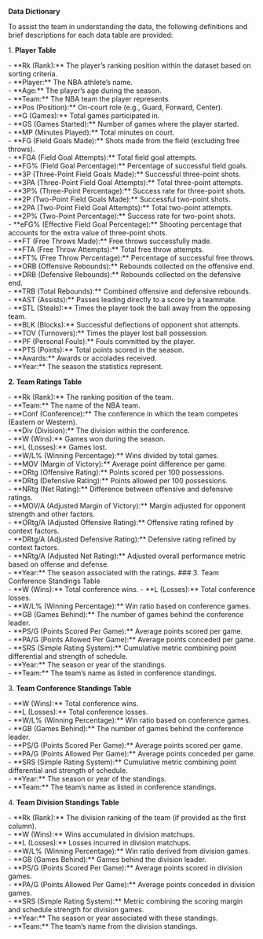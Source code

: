 **Data Dictionary**

To assist the team in understanding the data, the following definitions and brief descriptions for each data table are provided:

1\. **Player Table**

\- \*\*Rk (Rank):\*\* The player’s ranking position within the dataset based on sorting criteria.  
\- \*\*Player:\*\* The NBA athlete’s name.  
\- \*\*Age:\*\* The player’s age during the season.  
\- \*\*Team:\*\* The NBA team the player represents.  
\- \*\*Pos (Position):\*\* On-court role (e.g., Guard, Forward, Center).  
\- \*\*G (Games):\*\* Total games participated in.  
\- \*\*GS (Games Started):\*\* Number of games where the player started.  
\- \*\*MP (Minutes Played):\*\* Total minutes on court.  
\- \*\*FG (Field Goals Made):\*\* Shots made from the field (excluding free throws).  
\- \*\*FGA (Field Goal Attempts):\*\* Total field goal attempts.  
\- \*\*FG% (Field Goal Percentage):\*\* Percentage of successful field goals.  
\- \*\*3P (Three-Point Field Goals Made):\*\* Successful three-point shots.  
\- \*\*3PA (Three-Point Field Goal Attempts):\*\* Total three-point attempts.  
\- \*\*3P% (Three-Point Percentage):\*\* Success rate for three-point shots.  
\- \*\*2P (Two-Point Field Goals Made):\*\* Successful two-point shots.  
\- \*\*2PA (Two-Point Field Goal Attempts):\*\* Total two-point attempts.  
\- \*\*2P% (Two-Point Percentage):\*\* Success rate for two-point shots.  
\- \*\*eFG% (Effective Field Goal Percentage):\*\* Shooting percentage that accounts for the extra value of three-point shots.  
\- \*\*FT (Free Throws Made):\*\* Free throws successfully made.  
\- \*\*FTA (Free Throw Attempts):\*\* Total free throw attempts.  
\- \*\*FT% (Free Throw Percentage):\*\* Percentage of successful free throws.  
\- \*\*ORB (Offensive Rebounds):\*\* Rebounds collected on the offensive end.  
\- \*\*DRB (Defensive Rebounds):\*\* Rebounds collected on the defensive end.  
\- \*\*TRB (Total Rebounds):\*\* Combined offensive and defensive rebounds.  
\- \*\*AST (Assists):\*\* Passes leading directly to a score by a teammate.  
\- \*\*STL (Steals):\*\* Times the player took the ball away from the opposing team.  
\- \*\*BLK (Blocks):\*\* Successful deflections of opponent shot attempts.  
\- \*\*TOV (Turnovers):\*\* Times the player lost ball possession.  
\- \*\*PF (Personal Fouls):\*\* Fouls committed by the player.  
\- \*\*PTS (Points):\*\* Total points scored in the season.  
\- \*\*Awards:\*\* Awards or accolades received.  
\- \*\*Year:\*\* The season the statistics represent.

**2\. Team Ratings Table**

\- \*\*Rk (Rank):\*\* The ranking position of the team.  
\- \*\*Team:\*\* The name of the NBA team.  
\- \*\*Conf (Conference):\*\* The conference in which the team competes (Eastern or Western).  
\- \*\*Div (Division):\*\* The division within the conference.  
\- \*\*W (Wins):\*\* Games won during the season.  
\- \*\*L (Losses):\*\* Games lost.  
\- \*\*W/L% (Winning Percentage):\*\* Wins divided by total games.  
\- \*\*MOV (Margin of Victory):\*\* Average point difference per game.  
\- \*\*ORtg (Offensive Rating):\*\* Points scored per 100 possessions.  
\- \*\*DRtg (Defensive Rating):\*\* Points allowed per 100 possessions.  
\- \*\*NRtg (Net Rating):\*\* Difference between offensive and defensive ratings.  
\- \*\*MOV/A (Adjusted Margin of Victory):\*\* Margin adjusted for opponent strength and other factors.  
\- \*\*ORtg/A (Adjusted Offensive Rating):\*\* Offensive rating refined by context factors.  
\- \*\*DRtg/A (Adjusted Defensive Rating):\*\* Defensive rating refined by context factors.  
\- \*\*NRtg/A (Adjusted Net Rating):\*\* Adjusted overall performance metric based on offense and defense.  
\- \*\*Year:\*\* The season associated with the ratings. \#\#\# 3\. Team Conference Standings Table  
\- \*\*W (Wins):\*\* Total conference wins. \- \*\*L (Losses):\*\* Total conference losses.  
\- \*\*W/L% (Winning Percentage):\*\* Win ratio based on conference games.  
\- \*\*GB (Games Behind):\*\* The number of games behind the conference leader.  
\- \*\*PS/G (Points Scored Per Game):\*\* Average points scored per game.  
\- \*\*PA/G (Points Allowed Per Game):\*\* Average points conceded per game.  
\- \*\*SRS (Simple Rating System):\*\* Cumulative metric combining point differential and strength of schedule.  
\- \*\*Year:\*\* The season or year of the standings.  
\- \*\*Team:\*\* The team’s name as listed in conference standings.

 3\. **Team Conference Standings Table**

\- \*\*W (Wins):\*\* Total conference wins.  
\- \*\*L (Losses):\*\* Total conference losses.  
\- \*\*W/L% (Winning Percentage):\*\* Win ratio based on conference games.  
\- \*\*GB (Games Behind):\*\* The number of games behind the conference leader.  
\- \*\*PS/G (Points Scored Per Game):\*\* Average points scored per game.  
\- \*\*PA/G (Points Allowed Per Game):\*\* Average points conceded per game.  
\- \*\*SRS (Simple Rating System):\*\* Cumulative metric combining point differential and strength of schedule.  
\- \*\*Year:\*\* The season or year of the standings.  
\- \*\*Team:\*\* The team’s name as listed in conference standings.

 4\. **Team Division Standings Table**

\- \*\*Rk (Rank):\*\* The division ranking of the team (if provided as the first column).  
\- \*\*W (Wins):\*\* Wins accumulated in division matchups.  
\- \*\*L (Losses):\*\* Losses incurred in division matchups.  
\- \*\*W/L% (Winning Percentage):\*\* Win ratio derived from division games.  
\- \*\*GB (Games Behind):\*\* Games behind the division leader.  
\- \*\*PS/G (Points Scored Per Game):\*\* Average points scored in division games.  
\- \*\*PA/G (Points Allowed Per Game):\*\* Average points conceded in division games.  
\- \*\*SRS (Simple Rating System):\*\* Metric combining the scoring margin and schedule strength for division games.  
\- \*\*Year:\*\* The season or year associated with these standings.  
\- \*\*Team:\*\* The team’s name from the division standings.  
